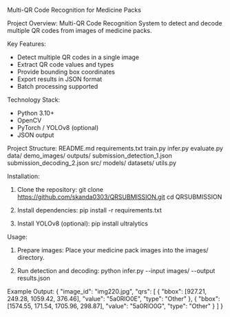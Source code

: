 Multi-QR Code Recognition for Medicine Packs

Project Overview:
Multi-QR Code Recognition System to detect and decode multiple QR codes from images of medicine packs.

Key Features:
- Detect multiple QR codes in a single image
- Extract QR code values and types
- Provide bounding box coordinates
- Export results in JSON format
- Batch processing supported

Technology Stack:
- Python 3.10+
- OpenCV
- PyTorch / YOLOv8 (optional)
- JSON output

Project Structure:
README.md
requirements.txt
train.py
infer.py
evaluate.py
data/
demo_images/
outputs/
submission_detection_1.json
submission_decoding_2.json
src/
models/
datasets/
utils.py

Installation:
1. Clone the repository:
git clone https://github.com/skanda0303/QRSUBMISSION.git
cd QRSUBMISSION

2. Install dependencies:
pip install -r requirements.txt

3. Install YOLOv8 (optional):
pip install ultralytics

Usage:
1. Prepare images:
Place your medicine pack images into the images/ directory.

2. Run detection and decoding:
python infer.py --input images/ --output results.json

Example Output:
{
  "image_id": "img220.jpg",
  "qrs": [
    {
      "bbox": [927.21, 249.28, 1059.42, 376.46],
      "value": "5a0RlO0E",
      "type": "Other"
    },
    {
      "bbox": [1574.55, 171.54, 1705.96, 298.87],
      "value": "5a0RlO0G",
      "type": "Other"
    }
  ]
}
